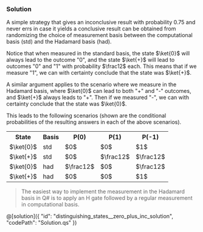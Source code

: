 ### Solution
    
A simple strategy that gives an inconclusive result with probability 0.75 and never errs in case it yields a conclusive result can be obtained from randomizing the choice of measurement basis between the computational basis (std) and the Hadamard basis (had).
    
Notice that when measured in the standard basis, the state $\ket{0}$ will always lead to the outcome "0", and the state $\ket{+}$ will lead to outcomes "0" and "1" with probability $\frac12$ each. This means that if we measure "1", we can with certainty conclude that the state was $\ket{+}$.
    
A similar argument applies to the scenario where we measure in the Hadamard basis, where $\ket{0}$ can lead to both "+" and "-" outcomes, and $\ket{+}$ always leads to "+". Then if we measured "-", we can with certainty conclude that the state was $\ket{0}$.
    
This leads to the following scenarios (shown are the conditional probabilities
    of the resulting answers in each of the above scenarios).

<table>
    <tr>
        <th>State</th>
        <th>Basis</th>
        <th>P(0)</th>
        <th>P(1)</th>
        <th>P(-1)</th>
    </tr>
    <tr>
        <td>$\ket{0}$</td>
        <td>std</td>
        <td>$0$</td>
        <td>$0$</td>
        <td>$1$</td>
    </tr>
    <tr>
        <td>$\ket{+}$</td>
        <td>std</td>
        <td>$0$</td>
        <td>$\frac12$</td>
        <td>$\frac12$</td>
    </tr>
    <tr>
        <td>$\ket{0}$</td>
        <td>had</td>
        <td>$\frac12$</td>
        <td>$0$</td>
        <td>$\frac12$</td>
    </tr>
    <tr>
        <td>$\ket{+}$</td>
        <td>had</td>
        <td>$0$</td>
        <td>$0$</td>
        <td>$1$</td>
    </tr>
</table>

> The easiest way to implement the measurement in the Hadamard basis in Q# is to apply an H gate followed by a regular measurement in computational basis.

@[solution]({
    "id": "distinguishing_states__zero_plus_inc_solution",
    "codePath": "Solution.qs"
})
